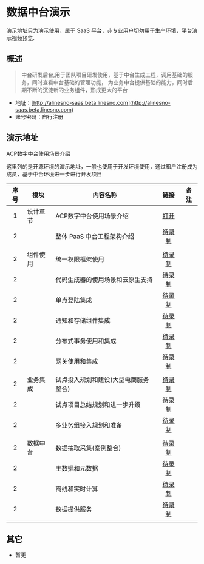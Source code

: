 # 数据中台演示

演示地址只为演示使用，属于 SaaS 平台，非专业用户切勿用于生产环境，平台演示视频预览.

## 概述

> 中台研发后台,用于团队项目研发使用，基于中台生成工程，调用基础的服务，同时查看中台基础的管理功能，
> 为业务中台提供基础的能力，同时后期不断的沉淀新的业务组件，形成更大的平台

- 地址：[http://alinesno-saas.beta.linesno.com](http://alinesno-saas.beta.linesno.com)
- 账号密码：自行注册

## 演示地址

ACP数字中台使用场景介绍

<!-- <iframeVideo ihtml="https://player.bilibili.com/player.html?aid=895555408&bvid=BV1GA4y197Vf&cid=573996741&page=1"></iframeVideo> -->

这里列的是开源环境的演示地址，一般也使用于开发环境使用，通过租户注册成为成员，基于中台环境进一步进行开发项目

| 序号 | 模块     | 内容名称                             |                           链接                           | 备注 |
| :--: | -------- | ------------------------------------ | :------------------------------------------------------: | ---- |
|  1   | 设计章节 | ACP数字中台使用场景介绍      | [打开](https://www.zhihu.com/zvideo/1491265068955893760) |      |
|  2   |          | 整体 PaaS 中台工程架构介绍           |                       [待录制](#)                        |      |
|      |          |                                      |                                                          |      |
|  2   | 组件使用 | 统一权限框架使用                     |                       [待录制](#)                        |      |
|  2   |          | 代码生成器的使用场景和云原生支持     |                       [待录制](#)                        |      |
|  2   |          | 单点登陆集成                         |                       [待录制](#)                        |      |
|  2   |          | 通知和存储组件集成                   |                       [待录制](#)                        |      |
|  2   |          | 分布式事务使用和集成                 |                       [待录制](#)                        |      |
|  2   |          | 网关使用和集成                       |                       [待录制](#)                        |      |
|      |          |                                      |                                                          |      |
|  2   | 业务集成 | 试点投入规划和建设(大型电商服务整合) |                       [待录制](#)                        |      |
|  2   |          | 试点项目总结规划和进一步升级         |                       [待录制](#)                        |      |
|  2   |          | 多业务组接入规划和准备               |                       [待录制](#)                        |      |
|      |          |                                      |                                                          |      |
|  2   | 数据中台 | 数据抽取采集(案例整合)               |                       [待录制](#)                        |      |
|  2   |          | 主数据和元数据                       |                       [待录制](#)                        |      |
|  2   |          | 离线和实时计算                       |                       [待录制](#)                        |      |
|  2   |          | 数据提供服务                         |                       [待录制](#)                        |      |
|      |          |                                      |                                                          |      |

## 其它

- 暂无
